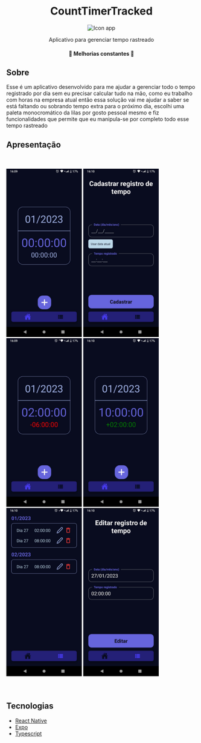 <h1 align="center">CountTimerTracked</h1>

<div align="center">
  <img 
       src="https://github.com/AstronautoLunar/CountTimerTracked/blob/master/presentation/icon.png" 
       alt="Icon app"
       width="120px"
  />
</div>

<p align="center">Aplicativo para gerenciar tempo rastreado</p>

<h4 align="center">
 🚀 Melhorias constantes 🚀
</h4>

## Sobre
Esse é um aplicativo desenvolvido para me ajudar a gerenciar todo o tempo registrado por dia sem eu precisar calcular tudo na mão, como eu trabalho com horas
na empresa atual então essa solução vai me ajudar a saber se está faltando ou sobrando tempo extra para o próximo dia, escolhi uma paleta monocromático da lilas
por gosto pessoal mesmo e fiz funcionalidades que permite que eu manipula-se por completo todo esse tempo rastreado

## Apresentação

<br/>
<br/>
<div align="left">
  <img
       src="https://github.com/pedropfsf/CountTimerTracked/blob/develop/presentation/screenshot-1.jpeg"
       alt="Screenshot 1"
       width="200px"
   />
   <img
       src="https://github.com/pedropfsf/CountTimerTracked/blob/develop/presentation/screenshot-2.jpeg"
       alt="Screenshot 2"
       width="200px"
   />
   <img
       src="https://github.com/pedropfsf/CountTimerTracked/blob/develop/presentation/screenshot-3.jpeg"
       alt="Screenshot 3"
       width="200px"
   />
   <img
       src="https://github.com/pedropfsf/CountTimerTracked/blob/develop/presentation/screenshot-4.jpeg"
       alt="Screenshot 4"
       width="200px"
   />
   <img
       src="https://github.com/pedropfsf/CountTimerTracked/blob/develop/presentation/screenshot-5.jpeg"
       alt="Screenshot 5"
       width="200px"
   />
   <img
       src="https://github.com/pedropfsf/CountTimerTracked/blob/develop/presentation/screenshot-6.jpeg"
       alt="Screenshot 6"
       width="200px"
   />
</div>

<br/>
<br/>
  
## Tecnologias

- [React Native](https://reactnative.dev/)
- [Expo](https://docs.expo.dev/)
- [Typescript](https://www.typescriptlang.org/)
